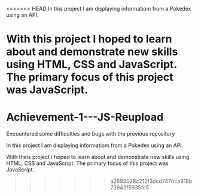 <<<<<<< HEAD
In this project I am displaying informatiom from a Pokedex using an API.

With this project I hoped to learn about and demonstrate new skills using HTML, CSS and JavaScript. The primary focus of this project was JavaScript.
=======
# Achievement-1---JS-Reupload
Encountered some difficulties and bugs with the previous repository

In this project I am displaying informatiom from a Pokedex using an API. 

With theis project I hoped to learn about and demonstrate new skills using HTML, CSS and JavaScript.
The primary focus of this project was JavaScript.
>>>>>>> a2693028c212f3dcd7470ca918b73943f5935fc5
